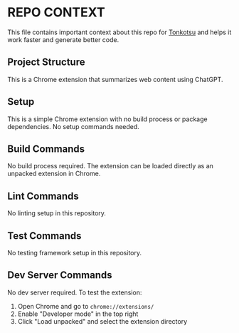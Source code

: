 # REPO CONTEXT
This file contains important context about this repo for [Tonkotsu](https://www.tonkotsu.ai) and helps it work faster and generate better code.

## Project Structure
This is a Chrome extension that summarizes web content using ChatGPT.

## Setup
This is a simple Chrome extension with no build process or package dependencies. No setup commands needed.

## Build Commands
No build process required. The extension can be loaded directly as an unpacked extension in Chrome.

## Lint Commands
No linting setup in this repository.

## Test Commands
No testing framework setup in this repository.

## Dev Server Commands
No dev server required. To test the extension:
1. Open Chrome and go to `chrome://extensions/`
2. Enable "Developer mode" in the top right
3. Click "Load unpacked" and select the extension directory